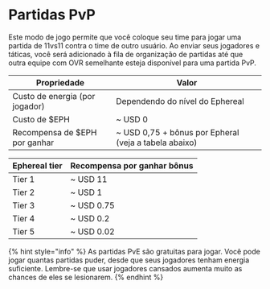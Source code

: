 # Partidas PvP

Este modo de jogo permite que você coloque seu time para jogar uma partida de 11vs11 contra o time de outro usuário. Ao enviar seus jogadores e táticas, você será adicionado à fila de organização de partidas até que outra equipe com OVR semelhante esteja disponível para uma partida PvP.

| Propriedade                    | Valor                                                  |
| ------------------------------ | ------------------------------------------------------ |
| Custo de energia (por jogador) | Dependendo do nível do Ephereal                        |
| Custo de $EPH                  | \~ USD 0                                               |
| Recompensa de $EPH por ganhar  | \~ USD 0,75 + bônus por Epheral (veja a tabela abaixo) |

| Ephereal tier | Recompensa por ganhar bônus |
| ------------- | --------------------------- |
| Tier 1        | \~ USD 11                   |
| Tier 2        | \~ USD 1                    |
| Tier 3        | \~ USD 0.75                 |
| Tier 4        | \~ USD 0.2                  |
| Tier 5        | \~ USD 0.02                 |

{% hint style="info" %}
As partidas PvE são gratuitas para jogar. Você pode jogar quantas partidas puder, desde que seus jogadores tenham energia suficiente. Lembre-se que usar jogadores cansados ​​aumenta muito as chances de eles se lesionarem.
{% endhint %}
